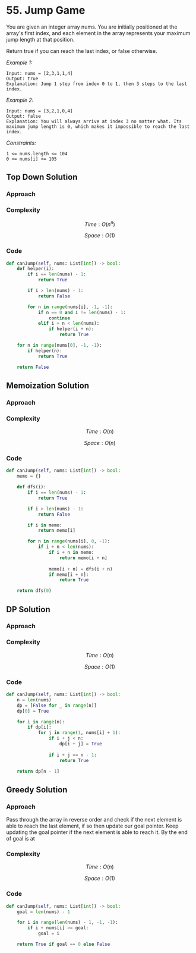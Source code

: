 # 55. Jump Game
You are given an integer array nums. You are initially positioned at the array's first index, and each element in the array represents your maximum jump length at that position.

Return true if you can reach the last index, or false otherwise.

*Example 1:*

```
Input: nums = [2,3,1,1,4]
Output: true
Explanation: Jump 1 step from index 0 to 1, then 3 steps to the last index.
```

*Example 2:*

```
Input: nums = [3,2,1,0,4]
Output: false
Explanation: You will always arrive at index 3 no matter what. Its maximum jump length is 0, which makes it impossible to reach the last index.
```

*Constraints:*

```
1 <= nums.length <= 104
0 <= nums[i] <= 105
```

## Top Down Solution

### Approach
<!-- Describe your approach to solving the problem. -->

### Complexity
$$Time: O(n^n)$$

$$Space: O(1)$$

### Code
```py
def canJump(self, nums: List[int]) -> bool:
    def helper(i):
        if i == len(nums) - 1:
            return True

        if i > len(nums) - 1:
            return False

        for n in range(nums[i], -1, -1):
            if n == 0 and i != len(nums) - 1:
                continue
            elif i + n < len(nums):
                if helper(i + n):
                    return True

    for n in range(nums[0], -1, -1):
        if helper(n):
            return True

    return False
```

## Memoization Solution

### Approach
<!-- Describe your approach to solving the problem. -->

### Complexity
$$Time: O(n)$$

$$Space: O(n)$$

### Code
```py
def canJump(self, nums: List[int]) -> bool:
    memo = {}

    def dfs(i):
        if i == len(nums) - 1:
            return True

        if i > len(nums) - 1:
            return False

        if i in memo:
            return memo[i]

        for n in range(nums[i], 0, -1):
            if i + n < len(nums):
                if i + n in memo:
                    return memo[i + n]
                    
                memo[i + n] = dfs(i + n)
                if memo[i + n]:
                    return True

    return dfs(0)
```

## DP Solution

### Approach
<!-- Describe your approach to solving the problem. -->

### Complexity
$$Time: O(n)$$

$$Space: O(1)$$

### Code
```py
def canJump(self, nums: List[int]) -> bool:
    n = len(nums)
    dp = [False for _ in range(n)]
    dp[0] = True

    for i in range(n):
        if dp[i]:
            for j in range(1, nums[i] + 1):
                if i + j < n:
                    dp[i + j] = True
                
                if i + j == n - 1:
                    return True

    return dp[n - 1]
```

## Greedy Solution

### Approach
Pass through the array in reverse order and check if the next element is able to reach the last element, if so then update our goal pointer. Keep updating the goal pointer if the next element is able to reach it. By the end of goal is at

### Complexity
$$Time: O(n)$$

$$Space: O(1)$$

### Code
```py
def canJump(self, nums: List[int]) -> bool:
    goal = len(nums) - 1

    for i in range(len(nums) - 1, -1, -1):
        if i + nums[i] >= goal:
            goal = i

    return True if goal == 0 else False
```
